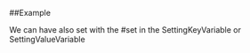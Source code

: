 
<!---
FrozenIsBool True
-->

##Example

We can have also set with the #set in the SettingKeyVariable or SettingValueVariable